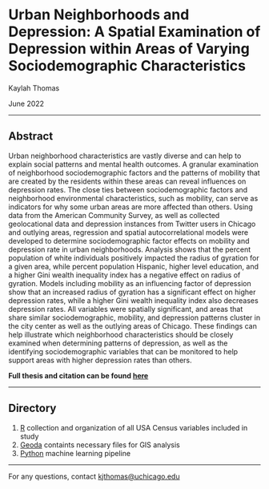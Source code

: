# Urban Neighborhoods and Depression: A Spatial Examination of Depression within Areas of Varying Sociodemographic Characteristics
Kaylah Thomas

June 2022

---

## Abstract

Urban neighborhood characteristics are vastly diverse and can help to explain social patterns and mental health outcomes. A granular examination of neighborhood sociodemographic factors and the patterns of mobility that are created by the residents within these areas can reveal influences on depression rates. The close ties between sociodemographic factors and neighborhood environmental characteristics, such as mobility, can serve as indicators for why some urban areas are more affected than others. Using data from the American Community Survey, as well as collected geolocational data and depression instances from Twitter users in Chicago and outlying areas, regression and spatial autocorrelational models were developed to determine sociodemographic factor effects on mobility and depression rate in urban neighborhoods. Analysis shows that the percent population of white individuals positively impacted the radius of gyration for a given area, while percent population Hispanic, higher level education, and a higher Gini wealth inequality index has a negative effect on radius of gyration. Models including mobility as an influencing factor of depression show that an increased radius of gyration has a significant effect on higher depression rates, while a higher Gini wealth inequality index also decreases depression rates. All variables were spatially significant, and areas that share similar sociodemographic, mobility, and depression patterns cluster in the city center as well as the outlying areas of Chicago. These findings can help illustrate which neighborhood characteristics should be closely examined when determining patterns of depression, as well as the identifying sociodemographic variables that can be monitored to help support areas with higher depression rates than others.

**Full thesis and citation can be found [here](https://knowledge.uchicago.edu/record/3803?&ln=en)**

---

## Directory
1. [R]() collection and organization of all USA Census variables included in study
2. [Geoda]() containts necessary files for GIS analysis
3. [Python]() machine learning pipeline

---

For any questions, contact kjthomas@uchicago.edu
